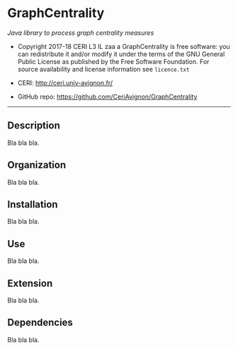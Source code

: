 # GraphCentrality
*Java library to process graph centrality measures*

* Copyright 2017-18 CERI L3 IL
zaa a
GraphCentrality is free software: you can redistribute it and/or modify it under the terms of the GNU General Public License as published by the Free Software Foundation. For source availability and license information see `licence.txt`

* CERI: http://ceri.univ-avignon.fr/
* GitHub repo: https://github.com/CeriAvignon/GraphCentrality

-----------------------------------------------------------------------

## Description
Bla bla bla.

## Organization
Bla bla bla.

## Installation
Bla bla bla.

## Use
Bla bla bla.

## Extension
Bla bla bla.

## Dependencies
Bla bla bla.

